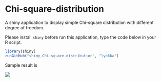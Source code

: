 # Chi-square-distribution

A shiny application to display simple Chi-square distribution with different degree of freedom.


Please install ``shiny`` before run this application, type the code below in your R script.

```R
library(shiny)
runGitHub("shiny_Chi-square-distribution", "lyokka") 
```
Sample result is 

![](chi-sqaure_sample_result.gif)
